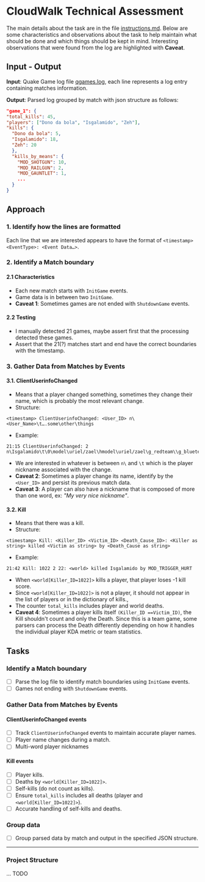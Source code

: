 # CloudWalk Technical Assessment

The main details about the task are in the file [instructions.md](/instructions.md).
Below are some characteristics and observations about the task to help maintain what should be done and which things should be kept in mind. Interesting observations that were found from the log are highlighted with **Caveat**.

## Input - Output

**Input**: Quake Game log file [qgames.log](/qgames.log), each line represents a log entry containing matches information.

**Output**: Parsed log grouped by match with json structure as follows:

```json
"game_1": {
"total_kills": 45,
"players": ["Dono da bola", "Isgalamido", "Zeh"],
"kills": {
  "Dono da bola": 5,
  "Isgalamido": 18,
  "Zeh": 20
  },
  "kills_by_means": {
    "MOD_SHOTGUN": 10,
    "MOD_RAILGUN": 2,
    "MOD_GAUNTLET": 1,
    ...
  }
}
```

## Approach

### 1. Identify how the lines are formatted

Each line that we are interested appears to have the format of
`<timestamp> <EventType>: <Event Data…>`.

### 2. Identify a Match boundary

#### 2.1 Characteristics
- Each new match starts with `InitGame` events.
- Game data is in between two `InitGame`.
- **Caveat 1**: Sometimes games are not ended with `ShutdownGame` events.

#### 2.2 Testing
  - I manually detected 21 games, maybe assert first that the processing detected these games.
  - Assert that the 21(?) matches start and end have the correct boundaries with the timestamp.


### 3. Gather Data from Matches by Events

#### 3.1. ClientUserinfoChanged
* Means that a player changed something, sometimes they change their name, which is probably the most relevant change.
* Structure:

```
<timestamp> ClientUserinfoChanged: <User_ID> n\<User_Name>\t….some\other\things
```
* Example:

```
21:15 ClientUserinfoChanged: 2 n\Isgalamido\t\0\model\uriel/zael\hmodel\uriel/zael\g_redteam\\g_blueteam\\c1\5\c2\5\hc\100\w\0\l\0\tt\0\tl\0
```

* We are interested in whatever is between `n\` and `\t` which is the player nickname associated with the change.
* **Caveat 2**: Sometimes a player change its name, identify by the `<User_ID>` and persist its previous match data.
* **Caveat 3**: A player can also have a nickname that is composed of more than one word, ex: *"My very nice nickname"*.

#### 3.2. Kill
* Means that there was a kill.
* Structure:

```
<timestamp> Kill: <Killer_ID> <Victim_ID> <Death_Cause_ID>: <Killer as string> killed <Victim as string> by <Death_Cause as string>
```
* Example:
```
21:42 Kill: 1022 2 22: <world> killed Isgalamido by MOD_TRIGGER_HURT
```
  * When `<world[Killer_ID=1022]>` kills a player, that player loses -1 kill score.
  * Since `<world[Killer_ID=1022]>` is not a player, it should not appear in the list of players or in the dictionary of kills.,
  * The counter `total_kills` includes player and world deaths.
  * **Caveat 4**: Sometimes a player kills itself `(Killer_ID ==Victim_ID)`, the Kill shouldn't count and only the Death. Since this is a team game, some parsers can process the Death differently depending on how it handles the individual player KDA metric or team statistics.


## Tasks

### Identify a Match boundary

- [ ] Parse the log file to identify match boundaries using `InitGame` events.
- [ ] Games not ending with `ShutdownGame` events.

### Gather Data from Matches by Events

#### ClientUserinfoChanged events

- [ ] Track `ClientUserinfoChanged` events to maintain accurate player names.
- [ ] Player name changes during a match.
- [ ] Multi-word player nicknames

#### Kill events

- [ ] Player kills.
- [ ] Deaths by `<world[Killer_ID=1022]>`.
- [ ] Self-kills (do not count as kills).
- [ ] Ensure `total_kills` includes all deaths (player and `<world[Killer_ID=1022]>`).
- [ ] Accurate handling of self-kills and deaths.

### Group data

- [ ] Group parsed data by match and output in the specified JSON structure.



---

### Project Structure
... TODO

